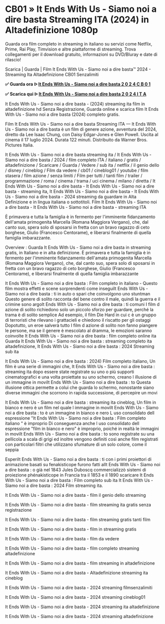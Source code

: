 # CB01 » It Ends With Us - Siamo noi a dire basta Streaming ITA (2024) in Altadefinizione 1080p


Guarda ora film completo in streaming in italiano su servizi come Netflix, Prime, Rai Play, Timvision e altre piattaforme di streaming. Trova collegamenti per il download gratuito, informazioni su DVD/Bluray e date di rilascio!

Scarica | Guarda | Film It Ends With Us - Siamo noi a dire basta™ 2024 - Streaming Ita Altadefinizione CB01 Senzalimiti


**✅ Guarda ora ᐅ [It Ends With Us - Siamo noi a dire basta 2 0 2 4 C B 0 1](https://is.gd/bwYx5T)**

**✅ Scarica qui ᐅ [It Ends With Us - Siamo noi a dire basta 2 0 2 4 I T A](https://is.gd/bwYx5T)**

It Ends With Us - Siamo noi a dire basta - (2024) streaming ita film in altadefinizione hd Senza Registrazione, Guarda online e scarica film It Ends With Us - Siamo noi a dire basta (2024) completo gratis.

Film It Ends With Us - Siamo noi a dire basta Streaming ITA — It Ends With Us - Siamo noi a dire basta è un film di genere azione, avventura del 2024, diretto da Lee Isaac Chung, con Daisy Edgar-Jones e Glen Powell. Uscita al cinema il 17 luglio 2024. Durata 122 minuti. Distribuito da Warner Bros. Pictures Italia.

It Ends With Us - Siamo noi a dire basta streaming ita / It Ends With Us - Siamo noi a dire basta / 2024 / film completo ITA / italiano / gratis / altadefinizione / Scaricare / Guarda / Vedere / sub ita / netflix / il genio dello / disney / cineblog / Film da vedere / cb01 / cineblog01 / youtube / film stasera / film azione / senza limiti / Film per tutti / tanti film / trailer / programmazione / roma / cinema / trama / uci cinema / milano / diretta / It Ends With Us - Siamo noi a dire basta - It Ends With Us - Siamo noi a dire basta - streaming ita, It Ends With Us - Siamo noi a dire basta - It Ends With Us - Siamo noi a dire basta - 2024 streaming da guardare in Alta Definizione e in lingua italiana o sottotitoli. Film It Ends With Us - Siamo noi a dire basta - It Ends With Us - Siamo noi a dire basta - streaming ITA

È primavera e tutta la famiglia è in fermento per l'imminente fidanzamento dell'amata primogenita Marcella (Romana Maggiora Vergano), che, dal canto suo, spera solo di sposarsi in fretta con un bravo ragazzo di ceto borghese, Giulio (Francesco Centorame), e liberarsi finalmente di quella famiglia imbarazzante.

Overview : Guarda It Ends With Us - Siamo noi a dire basta in streaming gratis, in Italiano e in alta definizione. È primavera e tutta la famiglia è in fermento per l'imminente fidanzamento dell'amata primogenita Marcella (Romana Maggiora Vergano), che, dal canto suo, spera solo di sposarsi in fretta con un bravo ragazzo di ceto borghese, Giulio (Francesco Centorame), e liberarsi finalmente di quella famiglia imbarazzante

It Ends With Us - Siamo noi a dire basta : Film completo in italiano - Questo film mostra effetti e scene sorprendenti come inseguiIt Ends With Us - Siamo noi a dire basta : ti in auto o spari che coinvolgono uno stuntman Questo genere di solito racconta del bene contro il male, quindi la guerra e il crimine sono argoIt Ends With Us - Siamo noi a dire basta : ti comuni I film d azione di solito richiedono solo un piccolo sforzo per guardare, perché la trama è di solito semplice Ad esempio, il film Die Hard in cui c è un gruppo di terroristi che rilevano i grattacieli e chiedono il riscatto per gli ostaggi Dopotutto, un eroe salverà tutto I film d azione di solito non fanno piangere le persone, ma se il genere è mescolato al dramma, le emozioni saranno coinvolte It Ends With Us - Siamo noi a dire basta : film completo online ita Guarda It Ends With Us - Siamo noi a dire basta : streaming completo ita altadefinizione, It Ends With Us - Siamo noi a dire basta : 2024 Streaming sub ita

It Ends With Us - Siamo noi a dire basta : 2024) Film completo italiano, Un film è una serie di immagini che, It Ends With Us - Siamo noi a dire basta : streaming ita dopo essere state registrate su uno o più supporti cinematografici e una volta proiettate su uno schermo, creano l illusione di un immagine in moviIt Ends With Us - Siamo noi a dire basta : to Questa illusione ottica permette a colui che guarda lo schermo, nonostante siano diverse immagini che scorrono in rapida successione, di percepire un movi

It Ends With Us - Siamo noi a dire basta : streaming ita cineblog, Un film in bianco e nero è un film nel quale l immagine in moviIt Ends With Us - Siamo noi a dire basta : to è un immagine in bianco e nero L uso consolidato dell espressione "It Ends With Us - Siamo noi a dire basta : Film completo italiano " è improprio Di conseguenza anche l uso consolidato dell espressione "film in bianco e nero" è improprio, poiché in realtà le immagini in moviIt Ends With Us - Siamo noi a dire basta : to sono registrate su una pellicola a scala di grigi ed inoltre vengono definiti così anche film registrati con particolari filtri che utilizzano sfumature di un solo colore, come il seppia

EsperiIt Ends With Us - Siamo noi a dire basta : ti con i primi proiettori di animazione basati su fenakisticope furono fatti alIt Ends With Us - Siamo noi a dire basta : o già nel 1843 Jules Duboscq commercializzò sistemi di proiezione phénakisticope in Francia tra il 1853 e il 1890 scaricare It Ends With Us - Siamo noi a dire basta : Film completo sub ita It Ends With Us - Siamo noi a dire basta : 2024 Film streaming ita.

It Ends With Us - Siamo noi a dire basta - film il genio dello streaming





It Ends With Us - Siamo noi a dire basta - film streaming ita gratis senza registrazione





It Ends With Us - Siamo noi a dire basta - film streaming gratis tanti film





It Ends With Us - Siamo noi a dire basta - film in streaming gratis





It Ends With Us - Siamo noi a dire basta - film da vedere





It Ends With Us - Siamo noi a dire basta - film completo streaming altadefinizione





It Ends With Us - Siamo noi a dire basta - film streaming in altadefinizione





It Ends With Us - Siamo noi a dire basta - Altadefinizione streaming ita cineblog





It Ends With Us - Siamo noi a dire basta - 2024 streaming filmsenzalimiti





It Ends With Us - Siamo noi a dire basta - 2024 streaming cineblog01





It Ends With Us - Siamo noi a dire basta - 2024 streaming ita altadefinizione





It Ends With Us - Siamo noi a dire basta - 2024 streaming altadefinizione
